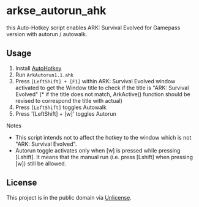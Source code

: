 # arkse_autorun_ahk

this Auto-Hotkey script enables ARK: Survival Evolved for Gamepass version with autorun / autowalk.

## Usage

1. Install [AutoHotkey](https://www.autohotkey.com/)
2. Run `ArkAutorun1.1.ahk`
3. Press `[LeftShift] + [F1]` within ARK: Survival Evolved window activated to get the Window title to check if the title is "ARK: Survival Evolved" (* if the title does not match, ArkActive() function should be revised to correspond the title with actual)
4. Press `[LeftShift]` toggles Autowalk
5. Press '[LeftShift] + [w]' toggles Autorun

Notes
* This script intends not to affect the hotkey to the window which is not "ARK: Survival Evolved".
* Autorun toggle activates only when [w] is pressed while pressing [Lshift]. It means that the manual run (i.e. press [Lshift] when pressing [w]) still be allowed.
  
## License

This project is in the public domain via [Unlicense](LICENSE).
